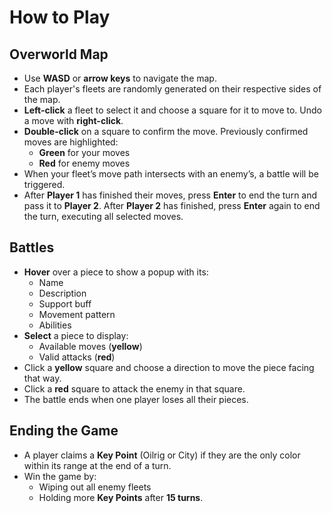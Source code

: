 # How to Play

## Overworld Map
- Use **WASD** or **arrow keys** to navigate the map.  
- Each player's fleets are randomly generated on their respective sides of the map.  
- **Left-click** a fleet to select it and choose a square for it to move to. Undo a move with **right-click**.  
- **Double-click** on a square to confirm the move. Previously confirmed moves are highlighted:
  - **Green** for your moves
  - **Red** for enemy moves  
- When your fleet’s move path intersects with an enemy’s, a battle will be triggered.  
- After **Player 1** has finished their moves, press **Enter** to end the turn and pass it to **Player 2**. After **Player 2** has finished, press **Enter** again to end the turn, executing all selected moves.  

## Battles
- **Hover** over a piece to show a popup with its:
  - Name
  - Description
  - Support buff
  - Movement pattern
  - Abilities  
- **Select** a piece to display:
  - Available moves (**yellow**)  
  - Valid attacks (**red**)  
- Click a **yellow** square and choose a direction to move the piece facing that way.  
- Click a **red** square to attack the enemy in that square.  
- The battle ends when one player loses all their pieces.  

## Ending the Game
- A player claims a **Key Point** (Oilrig or City) if they are the only color within its range at the end of a turn.  
- Win the game by:
  - Wiping out all enemy fleets  
  - Holding more **Key Points** after **15 turns**.  
